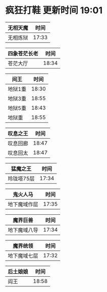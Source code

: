 # 疯狂打鞋 更新时间 19:01

| 无相天魔   | 时间    |
|--------|-------|
| 无相炼狱 | 17:33 |

| 四象苍茫长老   | 时间    |
|--------|-------|
| 苍茫大厅 | 18:34 |

| 间王   | 时间    |
|--------|-------|
| 地狱1重 | 18:30 |
| 地狱3重 | 18:55 |
| 地狱5重 | 18:43 |
| 地狱重 | 18:55 |

| 叹息之王   | 时间    |
|--------|-------|
| 叹息回廊 | 18:47 |
| 叹息回太 | 18:47 |

| 猛魔之王   | 时间    |
|--------|-------|
| 玲珑塔75层 | 17:34 |

| 鬼火人马   | 时间    |
|--------|-------|
| 地下魔域作层 | 17:35 |

| 魔界巨兽   | 时间    |
|--------|-------|
| 地下魔域八导 | 17:34 |

| 魔界统领   | 时间    |
|--------|-------|
| 地下魔域七层 | 17:32 |

| 后土娘娘   | 时间    |
|--------|-------|
| 阎王 | 18:58 |